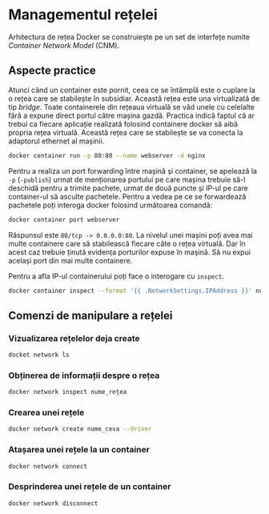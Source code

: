 # Managementul rețelei

Arhitectura de rețea Docker se construiește pe un set de interfețe numite *Container Network Model* (CNM).

## Aspecte practice

Atunci când un container este pornit, ceea ce se întâmplă este o cuplare la o rețea care se stabilește în subsidiar. Această rețea este una virtualizată de tip *bridge*. Toate containerele din rețeaua virtuală se văd unele cu celelalte fără a expune direct portul către mașina gazdă. Practica indică faptul că ar trebui ca fiecare aplicație realizată folosind containere docker să aibă propria rețea virtuală. Această rețea care se stabilește se va conecta la adaptorul ethernet al mașinii.

```bash
docker container run -p 80:80 --name webserver -d nginx
```

Pentru a realiza un port forwarding între mașină și container, se apelează la `-p` (`-publish`) urmat de menționarea portului pe care mașina trebuie să-l deschidă pentru a trimite pachete, urmat de două puncte și IP-ul pe care container-ul să asculte pachetele. Pentru a vedea pe ce se forwardează pachetele poți interoga docker folosind următoarea comandă:

```bash
docker container port webserver
```

Răspunsul este `80/tcp -> 0.0.0.0:80`. La nivelul unei mașini poți avea mai multe containere care să stabilească fiecare câte o rețea virtuală. Dar în acest caz trebuie ținută evidența porturilor expuse în mașină. Să nu expui același port din mai multe containere.

Pentru a afla IP-ul containerului poți face o interogare cu `inspect`.

```bash
docker container inspect --format '{{ .NetworkSettings.IPAddress }}' nume_container
```

## Comenzi de manipulare a rețelei

### Vizualizarea rețelelor deja create

```bash
docket network ls
```

### Obținerea de informații despre o rețea

```bash
docker network inspect nume_rețea
```

### Crearea unei rețele

```bash
docker network create nume_ceva --driver
```

### Atașarea unei rețele la un container

```bash
docker network connect
```

### Desprinderea unei rețele de un container

```bash
docker network disconnect
```
